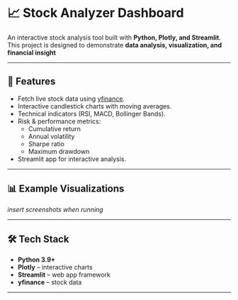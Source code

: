 # 📈 Stock Analyzer Dashboard

An interactive stock analysis tool built with **Python, Plotly, and Streamlit**.  
This project is designed to demonstrate **data analysis, visualization, and financial insight**

---

## 🚀 Features
- Fetch live stock data using [yfinance](https://pypi.org/project/yfinance/).
- Interactive candlestick charts with moving averages.
- Technical indicators (RSI, MACD, Bollinger Bands).
- Risk & performance metrics:
  - Cumulative return
  - Annual volatility
  - Sharpe ratio
  - Maximum drawdown
- Streamlit app for interactive analysis.

---

## 📊 Example Visualizations
*insert screenshots when running*

---

## 🛠️ Tech Stack
- **Python 3.9+**
- **Plotly** – interactive charts
- **Streamlit** – web app framework
- **yfinance** – stock data

---